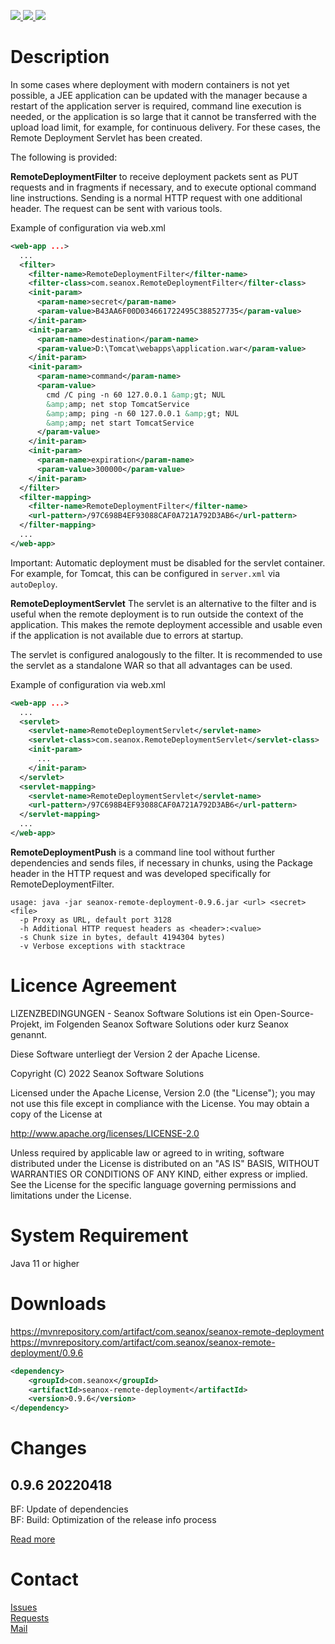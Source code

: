 <p>
  <a href="https://github.com/seanox/remote-deployment-servlet/pulls"
      title="Development is waiting for new issues / requests / ideas">
    <img src="https://img.shields.io/badge/development-passive-blue?style=for-the-badge">
  </a>  
  <a href="https://github.com/seanox/remote-deployment-servlet/issues">
    <img src="https://img.shields.io/badge/maintenance-active-green?style=for-the-badge">
  </a>
  <a href="http://seanox.de/contact">
    <img src="https://img.shields.io/badge/support-active-green?style=for-the-badge">
  </a>
</p>


# Description

In some cases where deployment with modern containers is not yet possible, a
JEE application can be updated with the manager because a restart of the
application server is required, command line execution is needed, or the
application is so large that it cannot be transferred with the upload load
limit, for example, for continuous delivery. For these cases, the Remote
Deployment Servlet has been created.

The following is provided:

__RemoteDeploymentFilter__ to receive deployment packets sent as PUT requests
and in fragments if necessary, and to execute optional command line
instructions. Sending is a normal HTTP request with one additional header. The
request can be sent with various tools.

Example of configuration via web.xml

```xml
<web-app ...>
  ...
  <filter>
    <filter-name>RemoteDeploymentFilter</filter-name>
    <filter-class>com.seanox.RemoteDeploymentFilter</filter-class>
    <init-param>
      <param-name>secret</param-name>
      <param-value>B43AA6F00D034661722495C388527735</param-value>
    </init-param>
    <init-param>
      <param-name>destination</param-name>
      <param-value>D:\Tomcat\webapps\application.war</param-value>
    </init-param>
    <init-param>
      <param-name>command</param-name>
      <param-value>
        cmd /C ping -n 60 127.0.0.1 &amp;gt; NUL
        &amp;amp; net stop TomcatService
        &amp;amp; ping -n 60 127.0.0.1 &amp;gt; NUL
        &amp;amp; net start TomcatService      
      </param-value>
    </init-param>    
    <init-param>
      <param-name>expiration</param-name>
      <param-value>300000</param-value>
    </init-param>
  </filter>
  <filter-mapping>
    <filter-name>RemoteDeploymentFilter</filter-name>
    <url-pattern>/97C698B4EF93088CAF0A721A792D3AB6</url-pattern>
  </filter-mapping>
  ...
</web-app>
```
Important: Automatic deployment must be disabled for the servlet container. For
example, for Tomcat, this can be configured in `server.xml` via `autoDeploy`.

__RemoteDeploymentServlet__ The servlet is an alternative to the filter and is
useful when the remote deployment is to run outside the context of the
application. This makes the remote deployment accessible and usable even if the
application is not available due to errors at startup.

The servlet is configured analogously to the filter. It is recommended to use
the servlet as a standalone WAR so that all advantages can be used.

Example of configuration via web.xml

```xml
<web-app ...>
  ...
  <servlet>
    <servlet-name>RemoteDeploymentServlet</servlet-name>
    <servlet-class>com.seanox.RemoteDeploymentServlet</servlet-class>
    <init-param>
      ...
    </init-param>
  </servlet>
  <servlet-mapping>
    <servlet-name>RemoteDeploymentServlet</servlet-name>
    <url-pattern>/97C698B4EF93088CAF0A721A792D3AB6</url-pattern>
  </servlet-mapping>
  ...
</web-app>
```


__RemoteDeploymentPush__ is a command line tool without further dependencies
and sends files, if necessary in chunks, using the Package header in the HTTP
request and was developed specifically for RemoteDeploymentFilter.

```
usage: java -jar seanox-remote-deployment-0.9.6.jar <url> <secret> <file> 
  -p Proxy as URL, default port 3128
  -h Additional HTTP request headers as <header>:<value>
  -s Chunk size in bytes, default 4194304 bytes)
  -v Verbose exceptions with stacktrace
```


# Licence Agreement
LIZENZBEDINGUNGEN - Seanox Software Solutions ist ein Open-Source-Projekt, im
Folgenden Seanox Software Solutions oder kurz Seanox genannt.

Diese Software unterliegt der Version 2 der Apache License.

Copyright (C) 2022 Seanox Software Solutions

Licensed under the Apache License, Version 2.0 (the "License"); you may not use
this file except in compliance with the License. You may obtain a copy of the
License at

http://www.apache.org/licenses/LICENSE-2.0

Unless required by applicable law or agreed to in writing, software distributed
under the License is distributed on an "AS IS" BASIS, WITHOUT WARRANTIES OR
CONDITIONS OF ANY KIND, either express or implied. See the License for the
specific language governing permissions and limitations under the License.


# System Requirement
Java 11 or higher


# Downloads
https://mvnrepository.com/artifact/com.seanox/seanox-remote-deployment  
https://mvnrepository.com/artifact/com.seanox/seanox-remote-deployment/0.9.6
```xml
<dependency>
    <groupId>com.seanox</groupId>
    <artifactId>seanox-remote-deployment</artifactId>
    <version>0.9.6</version>
</dependency>
```


# Changes 
## 0.9.6 20220418   
BF: Update of dependencies  
BF: Build: Optimization of the release info process  

[Read more](https://raw.githubusercontent.com/seanox/remote-deployment-servlet/master/CHANGES)


# Contact
[Issues](https://github.com/seanox/remote-deployment-servlet/issues)  
[Requests](https://github.com/seanox/remote-deployment-servlet/pulls)  
[Mail](http://seanox.de/contact)  
